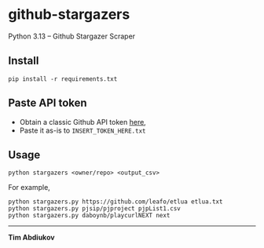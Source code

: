 # github-stargazers
Python 3.13 – Github Stargazer Scraper

## Install

```
pip install -r requirements.txt
```

## Paste API token

* Obtain a classic Github API token [here](https://github.com/settings/tokens),
* Paste it as-is to `INSERT_TOKEN_HERE.txt`

## Usage

```
python stargazers <owner/repo> <output_csv>
```

For example,

```
python stargazers.py https://github.com/leafo/etlua etlua.txt
python stargazers.py pjsip/pjproject pjpList1.csv
python stargazers.py daboynb/playcurlNEXT next
```

----------------------------------
**Tim Abdiukov**

